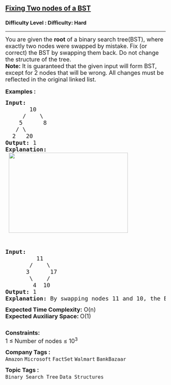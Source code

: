 <h2><a href="https://www.geeksforgeeks.org/problems/fixed-two-nodes-of-a-bst/1?page=1&difficulty=Hard&status=unsolved&sortBy=submissions">Fixing Two nodes of a BST</a></h2><h3>Difficulty Level : Difficulty: Hard</h3><hr><div class="problems_problem_content__Xm_eO"><div><span style="font-size: 18px;">You are given the <strong>root</strong> of a binary search tree(BST), where exactly t</span><span style="font-size: 18px;">wo nodes were&nbsp;swapped by mistake. Fix (or correct) the BST by swapping them back. Do not change the structure of the tree.</span></div>
<div><span style="font-size: 18px;"><strong>Note:</strong> It is guaranteed that&nbsp;the given input will form BST, except for 2 nodes that will be wrong. All changes must be reflected in the original linked list.</span></div>
<div>&nbsp;</div>
<div><span style="font-size: 18px;"><strong>Examples :</strong></span></div>
<pre><span style="font-size: 18px;"><strong>Input:
</strong>       10
&nbsp;    /    \
&nbsp;   5      8
&nbsp;  / \
&nbsp; 2   20
<strong>Output: </strong>1<strong>
Explanation:
 </strong><img style="height: 252px; width: 374px;" src="https://media.geeksforgeeks.org/wp-content/uploads/20190528095934/FixNodes.jpg" alt=""></span></pre>
<p>&nbsp;</p>
<pre><span style="font-size: 18px;"><strong>Input:
&nbsp;        </strong>11
&nbsp;      /    \
&nbsp;     3      17
&nbsp;      \    /
&nbsp;       4  10
<strong>Output: </strong>1 
<strong>Explanation:</strong> By swapping nodes 11 and 10, the BST can be fixed.
</span></pre>
<p><span style="font-size: 18px;"><strong>Expected Time Complexity:</strong>&nbsp;O(n)</span><br><span style="font-size: 18px;"><strong>Expected Auxiliary Space:&nbsp;</strong>O(1)</span></p>
<p><br><span style="font-size: 18px;"><strong>Constraints:</strong></span><br><span style="font-size: 18px;">1 ≤ Number of nodes ≤ 10<sup>3</sup></span></p></div><p><span style=font-size:18px><strong>Company Tags : </strong><br><code>Amazon</code>&nbsp;<code>Microsoft</code>&nbsp;<code>FactSet</code>&nbsp;<code>Walmart</code>&nbsp;<code>BankBazaar</code>&nbsp;<br><p><span style=font-size:18px><strong>Topic Tags : </strong><br><code>Binary Search Tree</code>&nbsp;<code>Data Structures</code>&nbsp;